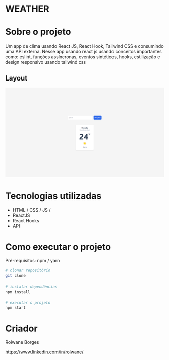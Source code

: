 # WEATHER 


# Sobre o projeto

Um app de clima usando React JS, React Hook, Tailwind CSS e consumindo uma API externa. Nesse app usando react js usando conceitos importantes como: eslint, funções assíncronas, eventos sintéticos, hooks, estilização e design responsivo usando tailwind css

## Layout 

![Image](https://github.com/cledersonrs/wheater-api/blob/main/Wheater.png "Wheater App")


# Tecnologias utilizadas
- HTML / CSS / JS / 
- ReactJS
- React Hooks
- API

# Como executar o projeto

Pré-requisitos: npm / yarn

```bash
# clonar repositório
git clone 

# instalar dependências
npm install

# executar o projeto
npm start
```

# Criador

Rolwane Borges

https://www.linkedin.com/in/rolwane/
